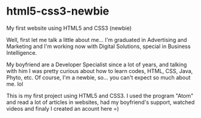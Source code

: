 # html5-css3-newbie
My first website using HTML5 and CSS3 (newbie)


<p>Well, first let me talk a little about me...
I'm graduated in Advertising and Marketing and I'm working now with Digital Solutions, special in Business Intelligence.</P>

<p>My boyfriend are a Developer Specialist since a lot of years, and talking with him I  was pretty curious about how to learn codes, HTML, CSS, Java, Phyto, etc. 
Of course, I'm a newbie, so... you can't expect so much about me. lol</p>

<p>This is my first project using HTML5 and CSS3. I used the program "Atom" and read a lot of articles in websites, had my boyfriend's support, watched videos and finaly I created an acount here =)</P>



